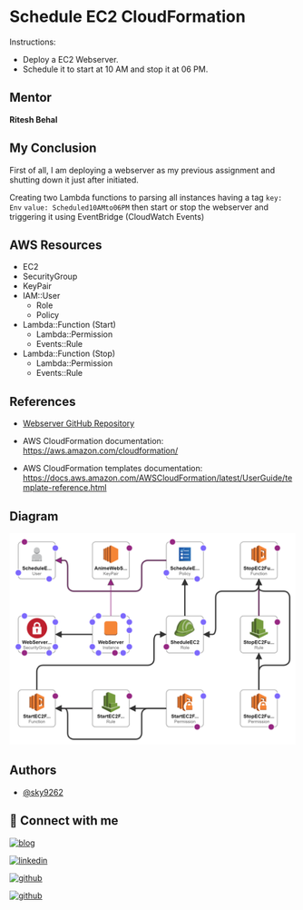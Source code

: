 # Schedule EC2 CloudFormation
Instructions:
- Deploy a EC2 Webserver. 
- Schedule it to start at 10 AM and stop it at 06 PM.
## Mentor

**Ritesh Behal**


## My Conclusion 

First of all, I am deploying a webserver as my previous assignment and shutting down it just after initiated.

Creating two Lambda functions to parsing all instances having a tag `key: Env` `value: Scheduled10AMto06PM` then start or stop the webserver and triggering it using EventBridge (CloudWatch Events)



## AWS Resources
* EC2
* SecurityGroup
* KeyPair
* IAM::User
    * Role
    * Policy
* Lambda::Function (Start)
    * Lambda::Permission
    * Events::Rule 
* Lambda::Function (Stop)
    * Lambda::Permission 
    * Events::Rule 
## References
- [Webserver GitHub Repository](https://github.com/falselunatic/Anime)
- AWS CloudFormation documentation: https://aws.amazon.com/cloudformation/

- AWS CloudFormation templates documentation: https://docs.aws.amazon.com/AWSCloudFormation/latest/UserGuide/template-reference.html


## Diagram

![Template Diagram](./images/template1-designer.png)


## Authors

- [@sky9262](https://www.github.com/sky9262)

## 🔗 Connect with me
[![blog](https://img.shields.io/badge/blog-000?style=for-the-badge&logo=ko-fi&logoColor=white)](https://sky9262.tistory.com/)

[![linkedin](https://img.shields.io/badge/linkedin-0A66C2?style=for-the-badge&logo=linkedin&logoColor=white)](https://www.linkedin.com/in/sky9262/)

[![github](https://img.shields.io/badge/Instagram-ffffff?style=for-the-badge&logo=instagram&logoColor=dd2a7b)](https://www.instagram.com/sky926296/)

[![github](https://img.shields.io/badge/github-000?style=for-the-badge&logo=github&logoColor=white)](https://github.com/sky9262/)